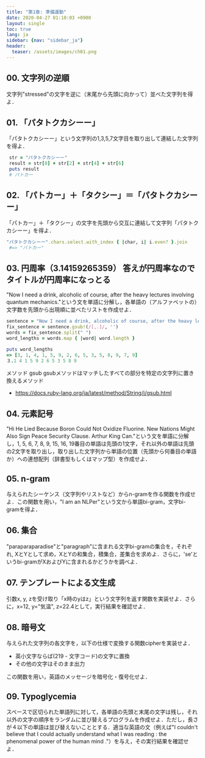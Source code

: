 ```yaml
---
title: "第1章: 準備運動"
date: 2020-04-27 01:10:03 +0900
layout: single
toc: true
lang: ja
sidebar: {nav: "sidebar_ja"}
header:
  teaser: /assets/images/ch01.png
---
```


## 00. 文字列の逆順
文字列"stressed"の文字を逆に（末尾から先頭に向かって）並べた文字列を得よ．

## 01. 「パタトクカシーー」
「パタトクカシーー」という文字列の1,3,5,7文字目を取り出して連結した文字列を得よ．

```ruby
 str = "パタトクカシーー"
 result = str[0] + str[2] + str[4] + str[6]
 puts result
 # パトカー
```

## 02. 「パトカー」＋「タクシー」＝「パタトクカシーー」
「パトカー」＋「タクシー」の文字を先頭から交互に連結して文字列「パタトクカシーー」を得よ．

```ruby
"パタトクカシーー".chars.select.with_index { |char, i| i.even? }.join
 #=> "パトカー"
```

## 03. 円周率（3.14159265359） 答えが円周率なのでタイトルが円周率になっとる
"Now I need a drink, alcoholic of course, after the heavy lectures involving quantum mechanics."という文を単語に分解し，各単語の（アルファベットの）文字数を先頭から出現順に並べたリストを作成せよ．

```ruby
sentence = "Now I need a drink, alcoholic of course, after the heavy lectures involving quantum mechanics."
fix_sentence = sentence.gsub!(/[,.]/, '')
words = fix_sentence.split(" ")
word_lengths = words.map { |word| word.length }

puts word_lengths
=> [3, 1, 4, 1, 5, 9, 2, 6, 5, 3, 5, 8, 9, 7, 9]
３.1 4 1 5 9 2 6 5 3 5 8 9 
```

メソッド gsub
gsubメソッドはマッチしたすべての部分を特定の文字列に置き換えるメソッド
- https://docs.ruby-lang.org/ja/latest/method/String/i/gsub.html



## 04. 元素記号
"Hi He Lied Because Boron Could Not Oxidize Fluorine. New Nations Might Also Sign Peace Security Clause. Arthur King Can."という文を単語に分解し，1, 5, 6, 7, 8, 9, 15, 16, 19番目の単語は先頭の1文字，それ以外の単語は先頭の2文字を取り出し，取り出した文字列から単語の位置（先頭から何番目の単語か）への連想配列（辞書型もしくはマップ型）を作成せよ．

## 05. n-gram
与えられたシーケンス（文字列やリストなど）からn-gramを作る関数を作成せよ．この関数を用い，"I am an NLPer"という文から単語bi-gram，文字bi-gramを得よ．

## 06. 集合
"paraparaparadise"と"paragraph"に含まれる文字bi-gramの集合を，それぞれ, XとYとして求め，XとYの和集合，積集合，差集合を求めよ．さらに，'se'というbi-gramがXおよびYに含まれるかどうかを調べよ．

## 07. テンプレートによる文生成
引数x, y, zを受け取り「x時のyはz」という文字列を返す関数を実装せよ．さらに，x=12, y="気温", z=22.4として，実行結果を確認せよ．

## 08. 暗号文
与えられた文字列の各文字を，以下の仕様で変換する関数cipherを実装せよ．

* 英小文字ならば(219 - 文字コード)の文字に置換
* その他の文字はそのまま出力

この関数を用い，英語のメッセージを暗号化・復号化せよ．

## 09. Typoglycemia
スペースで区切られた単語列に対して，各単語の先頭と末尾の文字は残し，それ以外の文字の順序をランダムに並び替えるプログラムを作成せよ．ただし，長さが４以下の単語は並び替えないこととする．適当な英語の文（例えば"I couldn't believe that I could actually understand what I was reading : the phenomenal power of the human mind ."）を与え，その実行結果を確認せよ．
